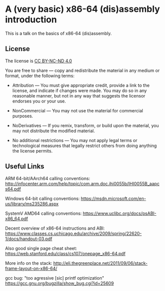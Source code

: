 A (very basic) x86-64 (dis)assembly introduction
================================================

This is a talk on the basics of x86-64 (dis)assembly.

## License

The license is [CC BY-NC-ND 4.0](https://creativecommons.org/licenses/by-nc-nd/4.0/)

You are free to share — copy and redistribute the material in any medium or format, under the following terms:

* Attribution — You must give appropriate credit, provide a link to the license, and indicate if changes were made. You may do so in any reasonable manner, but not in any way that suggests the licensor endorses you or your use.

* NonCommercial — You may not use the material for commercial purposes.

* NoDerivatives — If you remix, transform, or build upon the material, you may not distribute the modified material.

* No additional restrictions — You may not apply legal terms or technological measures that legally restrict others from doing anything the license permits.

## Useful Links

ARM 64-bit/AArch64 calling conventions:
http://infocenter.arm.com/help/topic/com.arm.doc.ihi0055b/IHI0055B_aapcs64.pdf

Windows 64-bit calling conventions:
https://msdn.microsoft.com/en-us/library/ms235286.aspx

SystemV AMD64 calling conventions:
https://www.uclibc.org/docs/psABI-x86_64.pdf

Decent overview of x86-64 instructions and ABI:
https://www.classes.cs.uchicago.edu/archive/2009/spring/22620-1/docs/handout-03.pdf

Also good single page cheat sheet:
https://web.stanford.edu/class/cs107/onepage_x86-64.pdf

More info on the stack:
http://eli.thegreenplace.net/2011/09/06/stack-frame-layout-on-x86-64/

gcc bug: "too agressive [sic] printf optimization"
https://gcc.gnu.org/bugzilla/show_bug.cgi?id=25609

